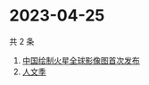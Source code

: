 # 2023-04-25

共 2 条

<!-- BEGIN ZHIHUSEARCH -->
<!-- 最后更新时间 Tue Apr 25 2023 05:06:14 GMT+0800 (China Standard Time) -->
1. [中国绘制火星全球影像图首次发布](https://www.zhihu.com/search?q=中国绘制火星全球影像图首次发布)
1. [人文季](https://www.zhihu.com/search?q=人文季)
<!-- END ZHIHUSEARCH -->

